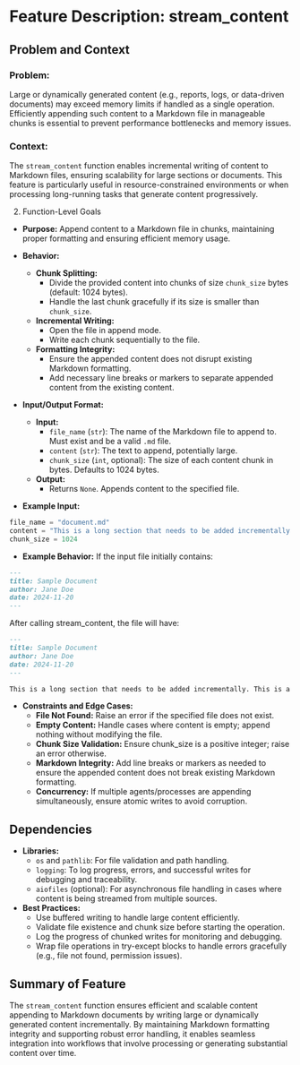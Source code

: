 # Feature Description: stream_content

## Problem and Context

### Problem:
Large or dynamically generated content (e.g., reports, logs, or data-driven documents) may exceed memory limits if handled as a single operation. Efficiently appending such content to a Markdown file in manageable chunks is essential to prevent performance bottlenecks and memory issues.

### Context:
The ```stream_content``` function enables incremental writing of content to Markdown files, ensuring scalability for large sections or documents. This feature is particularly useful in resource-constrained environments or when processing long-running tasks that generate content progressively.

2. Function-Level Goals

- **Purpose:**
Append content to a Markdown file in chunks, maintaining proper formatting and ensuring efficient memory usage.

- **Behavior:**
  - **Chunk Splitting:**
    - Divide the provided content into chunks of size ```chunk_size``` bytes (default: 1024 bytes).
    - Handle the last chunk gracefully if its size is smaller than ```chunk_size```.
  - **Incremental Writing:**
    - Open the file in append mode.
    - Write each chunk sequentially to the file.
  - **Formatting Integrity:**
    - Ensure the appended content does not disrupt existing Markdown formatting.
    - Add necessary line breaks or markers to separate appended content from the existing content.
- **Input/Output Format:**
  - **Input:**
    - ```file_name``` (```str```): The name of the Markdown file to append to. Must exist and be a valid ```.md``` file.
    - ```content``` (```str```): The text to append, potentially large.
    - ```chunk_size``` (```int```, optional): The size of each content chunk in bytes. Defaults to 1024 bytes.
  - **Output:**
    - Returns ```None```. Appends content to the specified file.
- **Example Input:**

```python
file_name = "document.md"
content = "This is a long section that needs to be added incrementally. " * 100
chunk_size = 1024
```

- **Example Behavior:**
If the input file initially contains:

```markdown
---
title: Sample Document
author: Jane Doe
date: 2024-11-20
---
```

After calling stream_content, the file will have:

```markdown
---
title: Sample Document
author: Jane Doe
date: 2024-11-20
---

This is a long section that needs to be added incrementally. This is a long section that needs to be added incrementally. ...
```

- **Constraints and Edge Cases:**
  - **File Not Found:** Raise an error if the specified file does not exist.
  - **Empty Content:** Handle cases where content is empty; append nothing without modifying the file.
  - **Chunk Size Validation:** Ensure chunk_size is a positive integer; raise an error otherwise.
  - **Markdown Integrity:** Add line breaks or markers as needed to ensure the appended content does not break existing Markdown formatting.
  - **Concurrency:** If multiple agents/processes are appending simultaneously, ensure atomic writes to avoid corruption.

## Dependencies

- **Libraries:**
  - ```os``` and ```pathlib```: For file validation and path handling.
  - ```logging```: To log progress, errors, and successful writes for debugging and traceability.
  - ```aiofiles``` (optional): For asynchronous file handling in cases where content is being streamed from multiple sources.
- **Best Practices:**
  - Use buffered writing to handle large content efficiently.
  - Validate file existence and chunk size before starting the operation.
  - Log the progress of chunked writes for monitoring and debugging.
  - Wrap file operations in try-except blocks to handle errors gracefully (e.g., file not found, permission issues).

## Summary of Feature

The ```stream_content``` function ensures efficient and scalable content appending to Markdown documents by writing large or dynamically generated content incrementally. By maintaining Markdown formatting integrity and supporting robust error handling, it enables seamless integration into workflows that involve processing or generating substantial content over time.

